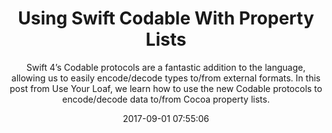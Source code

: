 ---
title: "Using Swift Codable With Property Lists"
subtitle: "Swift 4’s Codable protocols are a fantastic addition to the language, allowing us to easily encode/decode types to/from external formats. In this post from Use Your Loaf, we learn how to use the new Codable protocols to encode/decode data to/from Cocoa property lists."
tags: ["codable","swift 4"]
link: "https://useyourloaf.com/blog/using-swift-codable-with-property-lists"
date: "2017-09-01 07:55:06"
---